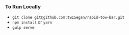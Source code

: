 ### To Run Locally
- `git clone git@github.com:tw15egan/rapid-tow-bar.git`
- `npm install` or `yarn`
- `gulp serve`
